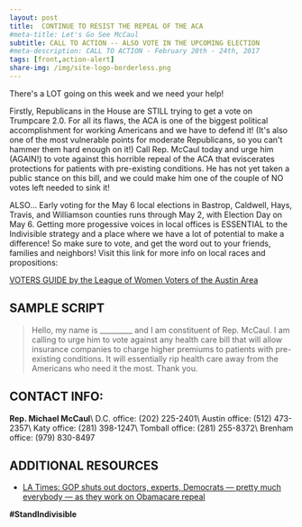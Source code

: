 ```yaml
---
layout: post
title:  CONTINUE TO RESIST THE REPEAL OF THE ACA
#meta-title: Let's Go See McCaul
subtitle: CALL TO ACTION -- ALSO VOTE IN THE UPCOMING ELECTION
#meta-description: CALL TO ACTION - February 20th - 24th, 2017
tags: [front,action-alert]
share-img: /img/site-logo-borderless.png
---
```

There's a LOT going on this week and we need your help!

Firstly, Republicans in the House are STILL trying to get a
vote on Trumpcare 2.0. For all its flaws, the ACA is one of
the biggest political accomplishment for working Americans
and we have to defend it! (It's also one of the most vulnerable
points for moderate Republicans, so you can't hammer them hard
enough on it!) Call Rep. McCaul today and urge him (AGAIN!)
to vote against this horrible repeal of the ACA that eviscerates
protections for patients with pre-existing conditions. He has
not yet taken a public stance on this bill, and we could make
him one of the couple of NO votes left needed to sink it!

ALSO... Early voting for the May 6 local elections in Bastrop,
Caldwell, Hays, Travis, and Williamson counties runs through
May 2, with Election Day on May 6. Getting more progessive voices
in local offices is ESSENTIAL to the Indivisible strategy and
a place where we have a lot of potential to make a difference!
So make sure to vote, and get the word out to your friends,
families and neighbors! Visit this link for more info on local
races and propositions:

[VOTERS GUIDE by the League of Women Voters of the Austin Area](http://lwvaustin.org/votersguide/May%202017%20Voters%20Guide%20-%20English.pdf)


## SAMPLE SCRIPT

> Hello, my name is &#95;&#95;&#95;&#95;&#95;&#95;&#95;&#95;&#95; and
> I am constituent of Rep. McCaul. I am calling to urge him to vote
> against any health care bill that will allow insurance companies to
> charge higher premiums to patients with pre-existing conditions. It
> will essentially rip health care away from the Americans who need it
> the most. Thank you.

## CONTACT INFO:

**Rep. Michael McCaul**\\
D.C. office: (202) 225-2401\\
Austin office: (512) 473-2357\\
Katy office: (281) 398-1247\\
Tomball office: (281) 255-8372\\
Brenham office: (979) 830-8497

## ADDITIONAL RESOURCES
* [LA Times: GOP shuts out doctors, experts, Democrats — pretty much everybody — as they work on Obamacare repeal](http://www.latimes.com/politics/la-na-pol-obamacare-republican-bubble-20170427-story.html)

**#StandIndivisible**
